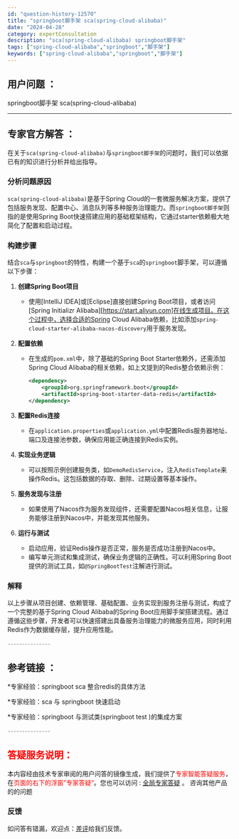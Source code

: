 ```yaml
---
id: "question-history-12570"
title: "springboot脚手架 sca(spring-cloud-alibaba)"
date: "2024-04-28"
category: expertConsultation
description: "sca(spring-cloud-alibaba) springboot脚手架"
tags: ["spring-cloud-alibaba","springboot","脚手架"]
keywords: ["spring-cloud-alibaba","springboot","脚手架"]
---
```


## 用户问题 ： 
 springboot脚手架 sca(spring-cloud-alibaba) 

---------------
## 专家官方解答 ：

在关于`sca(spring-cloud-alibaba)`与`springboot脚手架`的问题时，我们可以依据已有的知识进行分析并给出指导。

### 分析问题原因
`sca(spring-cloud-alibaba)`是基于Spring Cloud的一套微服务解决方案，提供了包括服务发现、配置中心、消息队列等多种服务治理能力。而`springboot脚手架`则指的是使用Spring Boot快速搭建应用的基础框架结构，它通过starter依赖极大地简化了配置和启动过程。

### 构建步骤
结合`sca`与`springboot`的特性，构建一个基于`sca`的`springboot`脚手架，可以遵循以下步骤：

1. **创建Spring Boot项目**
   - 使用[IntelliJ IDEA]或[Eclipse]直接创建Spring Boot项目，或者访问[Spring Initializr Alibaba][https://start.aliyun.com]在线生成项目。在这个过程中，选择合适的Spring Cloud Alibaba依赖，比如添加`spring-cloud-starter-alibaba-nacos-discovery`用于服务发现。

2. **配置依赖**
   - 在生成的`pom.xml`中，除了基础的Spring Boot Starter依赖外，还需添加Spring Cloud Alibaba的相关依赖，如上文提到的Redis整合依赖示例：
     ```xml
     <dependency>
         <groupId>org.springframework.boot</groupId>
         <artifactId>spring-boot-starter-data-redis</artifactId>
     </dependency>
     ```

3. **配置Redis连接**
   - 在`application.properties`或`application.yml`中配置Redis服务器地址、端口及连接池参数，确保应用能正确连接到Redis实例。

4. **实现业务逻辑**
   - 可以按照示例创建服务类，如`DemoRedisService`，注入`RedisTemplate`来操作Redis。这包括数据的存取、删除、过期设置等基本操作。

5. **服务发现与注册**
   - 如果使用了Nacos作为服务发现组件，还需要配置Nacos相关信息，让服务能够注册到Nacos中，并能发现其他服务。

6. **运行与测试**
   - 启动应用，验证Redis操作是否正常，服务是否成功注册到Nacos中。
   - 编写单元测试和集成测试，确保业务逻辑的正确性。可以利用Spring Boot提供的测试工具，如`@SpringBootTest`注解进行测试。

### 解释
以上步骤从项目创建、依赖管理、基础配置、业务实现到服务注册与测试，构成了一个完整的基于Spring Cloud Alibaba的Spring Boot应用脚手架搭建流程。通过遵循这些步骤，开发者可以快速搭建出具备服务治理能力的微服务应用，同时利用Redis作为数据缓存层，提升应用性能。


<font color="#949494">---------------</font> 


## 参考链接 ：

*专家经验：springboot sca 整合redis的具体方法 
 
 *专家经验：sca 与 springboot 快速启动 
 
 *专家经验：springboot 与测试类(springboot test )的集成方案 


 <font color="#949494">---------------</font> 
 


## <font color="#FF0000">答疑服务说明：</font> 

本内容经由技术专家审阅的用户问答的镜像生成，我们提供了<font color="#FF0000">专家智能答疑服务</font>，在<font color="#FF0000">页面的右下的浮窗”专家答疑“</font>。您也可以访问 : [全局专家答疑](https://opensource.alibaba.com/chatBot) 。 咨询其他产品的的问题

### 反馈
如问答有错漏，欢迎点：[差评](https://ai.nacos.io/user/feedbackByEnhancerGradePOJOID?enhancerGradePOJOId=12663)给我们反馈。
